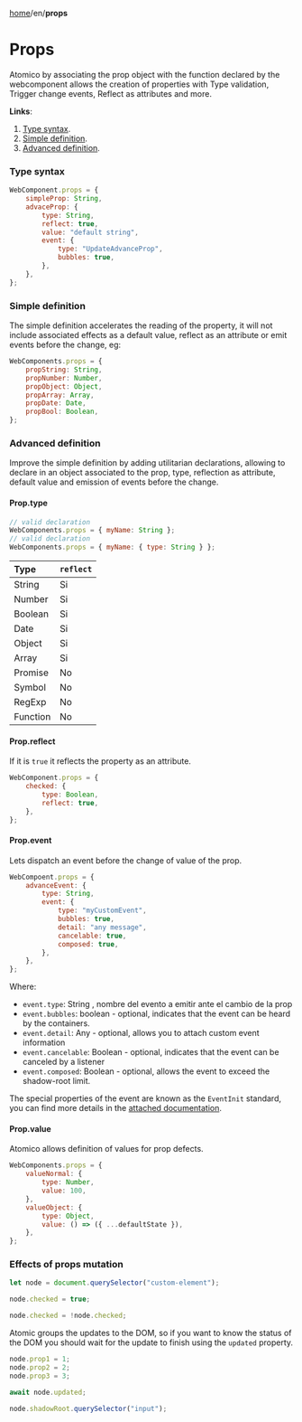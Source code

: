 [home](../../README.md)/en/**props**

# Props

Atomico by associating the prop object with the function declared by the webcomponent allows the creation of properties with Type validation, Trigger change events, Reflect as attributes and more.

**Links**:

1. [Type syntax](#type-syntax).
2. [Simple definition](#simple-definition).
3. [Advanced definition](#advanced-definition).

### Type syntax

```javascript
WebComponent.props = {
    simpleProp: String,
    advaceProp: {
        type: String,
        reflect: true,
        value: "default string",
        event: {
            type: "UpdateAdvanceProp",
            bubbles: true,
        },
    },
};
```

### Simple definition

The simple definition accelerates the reading of the property, it will not include associated effects as a default value, reflect as an attribute or emit events before the change, eg:

```javascript
WebComponents.props = {
    propString: String,
    propNumber: Number,
    propObject: Object,
    propArray: Array,
    propDate: Date,
    propBool: Boolean,
};
```

### Advanced definition

Improve the simple definition by adding utilitarian declarations, allowing to declare in an object associated to the prop, type, reflection as attribute, default value and emission of events before the change.

#### Prop.type

```javascript
// valid declaration
WebComponents.props = { myName: String };
// valid declaration
WebComponents.props = { myName: { type: String } };
```

| Type     | `reflect` |
| :------- | :-------- |
| String   | Si        |
| Number   | Si        |
| Boolean  | Si        |
| Date     | Si        |
| Object   | Si        |
| Array    | Si        |
| Promise  | No        |
| Symbol   | No        |
| RegExp   | No        |
| Function | No        |

#### Prop.reflect

If it is `true` it reflects the property as an attribute.

```jsx
WebComponent.props = {
    checked: {
        type: Boolean,
        reflect: true,
    },
};
```

#### Prop.event

Lets dispatch an event before the change of value of the prop.

```jsx
WebCompoent.props = {
    advanceEvent: {
        type: String,
        event: {
            type: "myCustomEvent",
            bubbles: true,
            detail: "any message",
            cancelable: true,
            composed: true,
        },
    },
};
```

Where:

-   `event.type`: String , nombre del evento a emitir ante el cambio de la prop
-   `event.bubbles`: boolean - optional, indicates that the event can be heard by the containers.
-   `event.detail`: Any - optional, allows you to attach custom event information
-   `event.cancelable`: Boolean - optional, indicates that the event can be canceled by a listener
-   `event.composed`: Boolean - optional, allows the event to exceed the shadow-root limit.

The special properties of the event are known as the `EventInit` standard, you can find more details in the [attached documentation](https://developer.mozilla.org/en-US/docs/Web/API/Event/Event).

#### Prop.value

Atomico allows definition of values for prop defects.

```javascript
WebComponents.props = {
    valueNormal: {
        type: Number,
        value: 100,
    },
    valueObject: {
        type: Object,
        value: () => ({ ...defaultState }),
    },
};
```

### Effects of props mutation

```javascript
let node = document.querySelector("custom-element");

node.checked = true;

node.checked = !node.checked;
```

Atomic groups the updates to the DOM, so if you want to know the status of the DOM you should wait for the update to finish using the `updated` property.

```javascript
node.prop1 = 1;
node.prop2 = 2;
node.prop3 = 3;

await node.updated;

node.shadowRoot.querySelector("input");
```
